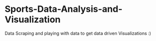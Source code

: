# Sports-Data-Analysis-and-Visualization
Data Scraping and playing with data to get data driven Visualizations :)
